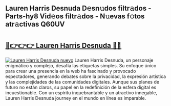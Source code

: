 ## Lauren Harris Desnuda D𝚎sn𝚞dos filtr𝚊dos - Parts-hy8 Vid𝚎os filtr𝚊dos - N𝚞evas f𝚘tos atr𝚊ctivas Q60UV

# <h2><a href="http://mb3s9d.tromn.icu/?c=Lauren+Harris+Desnuda">🔗👉👉👉 Lauren Harris Desnuda 🔗🔗</a></h2>

[![Lauren Harris Desnuda nuevo](https://i.imgur.com/pEAQMta.gif)](http://mb3s9d.tromn.icu/?c=Lauren+Harris+Desnuda)
Lauren Harris Desnuda, un personaje enigmático y complejo, desafía las etiquetas simples. Su enfoque único para crear una presencia en la web ha fascinado y provocado espectadores, generando debates sobre la privacidad, la expresión artística y las complejidades de las comunidades digitales. Aunque sus planes de futuro no están claros, su papel en la redefinición de la esfera digital es incuestionable. Con un espíritu inquebrantable y un atractivo innegable, Lauren Harris Desnuda journey en el mundo en línea es imparable.
